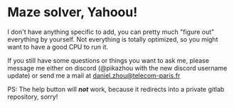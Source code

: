 # Maze solver, Yahoou!

I don't have anything specific to add, you can pretty much "figure out" everything by yourself.
Not everything is totally optimized, so you might want to have a good CPU to run it.

If you still have some questions or things you want to ask me, please message me either on discord (@pikazhou with the new discord username update) or send me a mail at daniel.zhou@telecom-paris.fr

PS: The help button will ***not*** work, because it redirects into a private gitlab repository, sorry!
